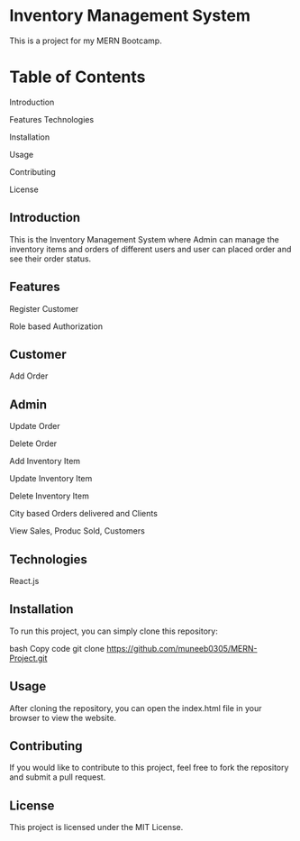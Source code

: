 # Inventory Management System
This is a project for my MERN Bootcamp.

# Table of Contents
Introduction

Features
Technologies

Installation

Usage

Contributing

License

## Introduction
This is the Inventory Management System where Admin can manage the inventory items and orders of different users and user can placed order and see their order status. 
## Features
Register Customer

Role based Authorization

## Customer
Add Order

## Admin
Update Order

Delete Order

Add Inventory Item

Update Inventory Item

Delete Inventory Item

City based Orders delivered and Clients

View Sales, Produc Sold, Customers

## Technologies
React.js

## Installation
To run this project, you can simply clone this repository:

bash
Copy code
git clone https://github.com/muneeb0305/MERN-Project.git
## Usage
After cloning the repository, you can open the index.html file in your browser to view the website.

## Contributing
If you would like to contribute to this project, feel free to fork the repository and submit a pull request.

## License
This project is licensed under the MIT License.
